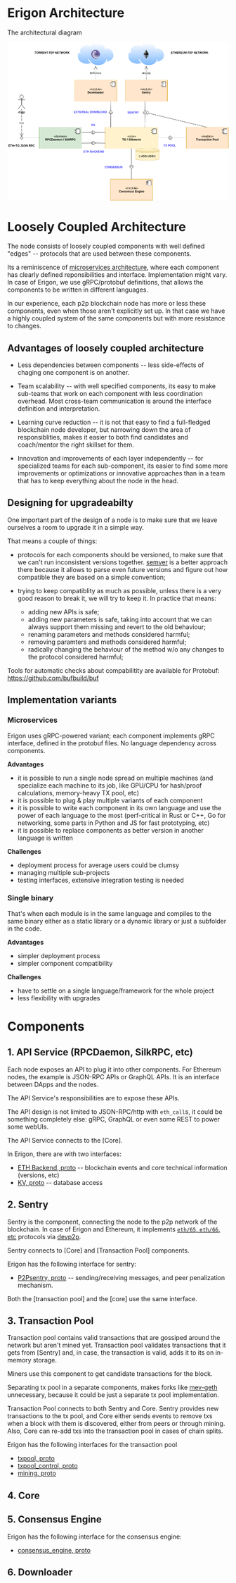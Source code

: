 # Erigon Architecture

The architectural diagram

![](../turbo-geth-architecture.png)

# Loosely Coupled Architecture

The node consists of loosely coupled components with well defined "edges" -- protocols that are used between these components.

Its a reminiscence of [microservices architecture](https://en.wikipedia.org/wiki/Microservices), where each component has clearly defined reponsibilities and interface. Implementation might vary. In case of Erigon, we use gRPC/protobuf definitions, that allows the components to be written in different languages.

In our experience, each p2p blockchain node has more or less these components, even when those aren't explicitly set up. In that case we have a highly coupled system of the same components but with more resistance to changes.
## Advantages of loosely coupled architecture

* Less dependencies between components -- less side-effects of chaging one component is on another.

* Team scalability -- with well specified components, its easy to make sub-teams that work on each component with less coordination overhead. Most cross-team communication is around the interface definition and interpretation.

* Learning curve reduction -- it is not that easy to find a full-fledged blockchain node developer, but narrowing down the area of responsiblities, makes it easier to both find candidates and coach/mentor the right skillset for them.

* Innovation and improvements of each layer independently -- for specialized teams for each sub-component, its easier to find some more improvements or optimizations or innovative approaches than in a team that has to keep everything about the node in the head.

## Designing for upgradeabilty

One important part of the design of a node is to make sure that we leave ourselves a room to upgrade it in a simple way.

That means a couple of things:
- protocols for each components should be versioned, to make sure that we can't run inconsistent versions together. [semver](https://semver.org) is a better approach there because it allows to parse even future versions and figure out how compatible they are based on a simple convention;

- trying to keep compatiblity as much as possible, unless there is a very good reason to break it, we will try to keep it. In practice that means:
    - adding new APIs is safe;
    - adding new parameters is safe, taking into account that we can always support them missing and revert to the old behaviour;
    - renaming parameters and methods considered harmful;
    - removing paramters and methods considered harmful;
    - radically changing the behaviour of the method w/o any changes to the protocol considered harmful;

Tools for automatic checks about compabilitity are available for Protobuf: https://github.com/bufbuild/buf
## Implementation variants

### Microservices

Erigon uses gRPC-powered variant; each component implements gRPC interface, defined in the protobuf files. No language dependency across components.

**Advantages**
- it is possible to run a single node spread on multiple machines (and specialize each machine to its job, like GPU/CPU for hash/proof calculations, memory-heavy TX pool, etc)
- it is possible to plug & play multiple variants of each component
- it is possible to write each component in its own language and use the power of each language to the most (perf-critical in Rust or C++, Go for networking, some parts in Python and JS for fast prototyping, etc)
- it is possible to replace components as better version in another language is written

**Challenges**
- deployment process for average users could be clumsy
- managing multiple sub-projects
- testing interfaces, extensive integration testing is needed

### Single binary

That's when each module is in the same language and compiles to the same binary either as a static library or a dynamic library or just a subfolder in the code.

**Advantages**
- simpler deployment process
- simpler component compatibility

**Challenges**
- have to settle on a single language/framework for the whole project
- less flexibility with upgrades

# Components
## 1. API Service (RPCDaemon, SilkRPC, etc)

Each node exposes an API to plug it into other components. For Ethereum nodes, the example is JSON-RPC APIs or GraphQL APIs. It is an interface between DApps and the nodes.

The API Service's responsibilities are to expose these APIs.

The API design is not limited to JSON-RPC/http with `eth_call`s, it could be something completely else: gRPC, GraphQL or even some REST to power some webUIs.

The API Service connects to the [Core].

In Erigon, there are with two interfaces:
- [ETH Backend, proto](../remote/ethbackend.proto) -- blockchain events and core technical information (versions, etc)
- [KV, proto](../remote/kv.proto) -- database access

## 2. Sentry

Sentry is the component, connecting the node to the p2p network of the blockchain. In case of Erigon and Ethereum, it implements [`eth/65`, `eth/66`, etc](https://github.com/ethereum/devp2p/blob/master/caps/eth.md#change-log) protocols via [devp2p](https://github.com/ethereum/devp2p).

Sentry connects to [Core] and [Transaction Pool] components.

Erigon has the following interface for sentry:
- [P2Psentry, proto](../p2psentry/sentry.proto) -- sending/receiving messages, and peer penalization mechanism.

Both the [transaction pool] and the [core] use the same interface.

## 3. Transaction Pool

Transaction pool contains valid transactions that are gossiped around the network but aren't mined yet. Transaction pool validates transactions that it gets from [Sentry] and, in case, the transaction is valid, adds it to its on in-memory storage.

Miners use this component to get candidate transactions for the block.

Separating tx pool in a separate components, makes forks like [mev-geth](https://github.com/flashbots/mev-geth) unnecessary, because it could be just a separate tx pool implementation.

Transaction Pool connects to both Sentry and Core. Sentry provides new transactions to the tx pool, and Core either sends events to remove txs when a block with them is discovered, either from peers or through mining. Also, Core can re-add txs into the transaction pool in cases of chain splits.

Erigon has the following interfaces for the transaction pool
- [txpool, proto](../txpool/txpool.proto)
- [txpool_control, proto](../txpool/txpool_control.proto)
- [mining, proto](../txpool/mining.proto)

## 4. Core

## 5. Consensus Engine

Erigon has the following interface for the consensus engine:
- [consensus_engine, proto](../consensus_engine/consensus.proto)

## 6. Downloader
